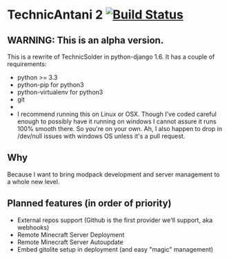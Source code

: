 # TechnicAntani 2 [![Build Status](https://travis-ci.org/admiral0/TechnicAntani.svg?branch=master)](https://travis-ci.org/admiral0/TechnicAntani)

## WARNING: This is an alpha version.

This is a rewrite of TechnicSolder in python-django 1.6. It has a couple of requirements:
 * python >= 3.3
 * python-pip for python3
 * python-virtualenv for python3
 * git
 *
 * I recommend running this on Linux or OSX. Though I've coded careful enough to possibly have it running on windows
 I cannot assure it runs 100% smooth there. So you're on your own. Ah, I also happen to drop in /dev/null issues with
 windows OS unless it's a pull request.  

## Why
Because I want to bring modpack development and server management to a whole new level.

## Planned features (in order of priority)
 * External repos support (Github is the first provider we'll support, aka webhooks)
 * Remote Minecraft Server Deployment
 * Remote Minecraft Server Autoupdate
 * Embed gitolite setup in deployment (and easy "magic" management)
